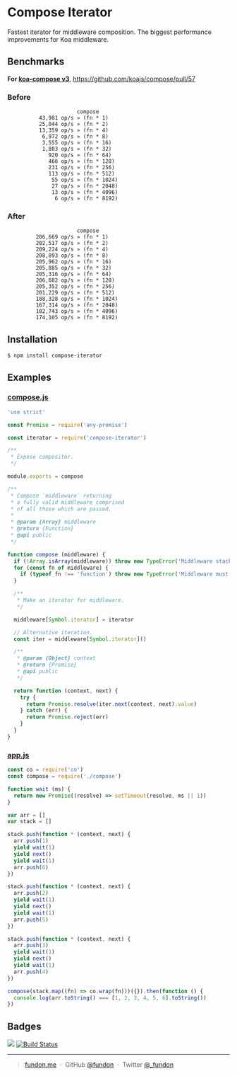 # Compose Iterator

Fastest iterator for middleware composition. The biggest performance improvements for Koa middleware.

## Benchmarks

**For [koa-compose v3](https://github.com/koajs/compose/tree/3.1.0)**, https://github.com/koajs/compose/pull/57

### Before

```
                      compose
          43,981 op/s » (fn * 1)
          25,044 op/s » (fn * 2)
          13,359 op/s » (fn * 4)
           6,972 op/s » (fn * 8)
           3,555 op/s » (fn * 16)
           1,803 op/s » (fn * 32)
             920 op/s » (fn * 64)
             466 op/s » (fn * 128)
             231 op/s » (fn * 256)
             113 op/s » (fn * 512)
              55 op/s » (fn * 1024)
              27 op/s » (fn * 2048)
              13 op/s » (fn * 4096)
               6 op/s » (fn * 8192)
```

### After

```
                      compose
         206,669 op/s » (fn * 1)
         202,517 op/s » (fn * 2)
         209,224 op/s » (fn * 4)
         208,893 op/s » (fn * 8)
         205,962 op/s » (fn * 16)
         205,885 op/s » (fn * 32)
         205,316 op/s » (fn * 64)
         206,602 op/s » (fn * 128)
         205,352 op/s » (fn * 256)
         201,229 op/s » (fn * 512)
         188,328 op/s » (fn * 1024)
         167,314 op/s » (fn * 2048)
         182,743 op/s » (fn * 4096)
         174,105 op/s » (fn * 8192)
```

## Installation

```
$ npm install compose-iterator
```

## Examples

### **[compose.js](examples/compose.js)**

```js
'use strict'

const Promise = require('any-promise')

const iterator = require('compose-iterator')

/**
 * Expose compositor.
 */

module.exports = compose

/**
 * Compose `middleware` returning
 * a fully valid middleware comprised
 * of all those which are passed.
 *
 * @param {Array} middleware
 * @return {Function}
 * @api public
 */

function compose (middleware) {
  if (!Array.isArray(middleware)) throw new TypeError('Middleware stack must be an array!')
  for (const fn of middleware) {
    if (typeof fn !== 'function') throw new TypeError('Middleware must be composed of functions!')
  }

  /**
   * Make an iterator for middleware.
   */

  middleware[Symbol.iterator] = iterator

  // Alternative iteration.
  const iter = middleware[Symbol.iterator]()

  /**
   * @param {Object} context
   * @return {Promise}
   * @api public
   */

  return function (context, next) {
    try {
      return Promise.resolve(iter.next(context, next).value)
    } catch (err) {
      return Promise.reject(err)
    }
  }
}
```

### **[app.js](examples/app.js)**

```js
const co = require('co')
const compose = require('./compose')

function wait (ms) {
  return new Promise((resolve) => setTimeout(resolve, ms || 1))
}

var arr = []
var stack = []

stack.push(function * (context, next) {
  arr.push(1)
  yield wait(1)
  yield next()
  yield wait(1)
  arr.push(6)
})

stack.push(function * (context, next) {
  arr.push(2)
  yield wait(1)
  yield next()
  yield wait(1)
  arr.push(5)
})

stack.push(function * (context, next) {
  arr.push(3)
  yield wait(1)
  yield next()
  yield wait(1)
  arr.push(4)
})

compose(stack.map((fn) => co.wrap(fn)))({}).then(function () {
  console.log(arr.toString() === [1, 2, 3, 4, 5, 6].toString())
})
```

## Badges

![](https://img.shields.io/badge/license-MIT-blue.svg)
[![Build Status](https://travis-ci.org/fundon/compose-iterator.svg?branch=master)](https://travis-ci.org/fundon/compose-iterator)

---

> [fundon.me](https://fundun.me) &nbsp;&middot;&nbsp;
> GitHub [@fundon](https://github.com/fundon) &nbsp;&middot;&nbsp;
> Twitter [@_fundon](https://twitter.com/_fundon)

